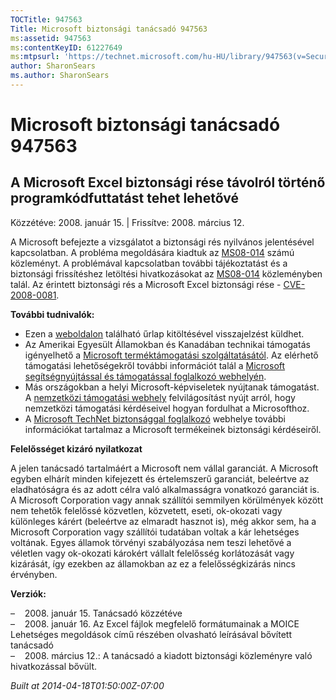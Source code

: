 ```yaml
---
TOCTitle: 947563
Title: Microsoft biztonsági tanácsadó 947563
ms:assetid: 947563
ms:contentKeyID: 61227649
ms:mtpsurl: 'https://technet.microsoft.com/hu-HU/library/947563(v=Security.10)'
author: SharonSears
ms.author: SharonSears
---
```




Microsoft biztonsági tanácsadó 947563
=====================================

A Microsoft Excel biztonsági rése távolról történő programkódfuttatást tehet lehetővé
-------------------------------------------------------------------------------------

Közzétéve: 2008. január 15. | Frissítve: 2008. március 12.

A Microsoft befejezte a vizsgálatot a biztonsági rés nyilvános jelentésével kapcsolatban. A probléma megoldására kiadtuk az [MS08-014](http://technet.microsoft.com/security/bulletin/ms08-014) számú közleményt. A problémával kapcsolatban további tájékoztatást és a biztonsági frissítéshez letöltési hivatkozásokat az [MS08-014](http://technet.microsoft.com/security/bulletin/ms08-014) közleményben talál. Az érintett biztonsági rés a Microsoft Excel biztonsági rése - [CVE-2008-0081](http://www.cve.mitre.org/cgi-bin/cvename.cgi?name=cve-2008-0081).

**További tudnivalók:**

-   Ezen a [weboldalon](https://support.microsoft.com/common/survey.aspx?scid=sw;en;1257&amp;showpage=1&amp;ws=technet&amp;sd=tech) található űrlap kitöltésével visszajelzést küldhet.
-   Az Amerikai Egyesült Államokban és Kanadában technikai támogatás igényelhető a [Microsoft terméktámogatási szolgáltatásától](http://go.microsoft.com/fwlink/?linkid=21131). Az elérhető támogatási lehetőségekről további információt talál a [Microsoft segítségnyújtással és támogatással foglalkozó webhelyén](http://support.microsoft.com/).
-   Más országokban a helyi Microsoft-képviseletek nyújtanak támogatást. A [nemzetközi támogatási webhely](http://go.microsoft.com/fwlink/?linkid=21155) felvilágosítást nyújt arról, hogy nemzetközi támogatási kérdéseivel hogyan fordulhat a Microsofthoz.
-   A [Microsoft TechNet biztonsággal foglalkozó](http://go.microsoft.com/fwlink/?linkid=21132) webhelye további információkat tartalmaz a Microsoft termékeinek biztonsági kérdéseiről.

**Felelősséget kizáró nyilatkozat**

A jelen tanácsadó tartalmáért a Microsoft nem vállal garanciát. A Microsoft egyben elhárít minden kifejezett és értelemszerű garanciát, beleértve az eladhatóságra és az adott célra való alkalmasságra vonatkozó garanciát is. A Microsoft Corporation vagy annak szállítói semmilyen körülmények között nem tehetők felelőssé közvetlen, közvetett, eseti, ok-okozati vagy különleges kárért (beleértve az elmaradt hasznot is), még akkor sem, ha a Microsoft Corporation vagy szállítói tudatában voltak a kár lehetséges voltának. Egyes államok törvényi szabályozása nem teszi lehetővé a véletlen vagy ok-okozati károkért vállalt felelősség korlátozását vagy kizárását, így ezekben az államokban az ez a felelősségkizárás nincs érvényben.

**Verziók:**

&ndash;&nbsp;&nbsp;&nbsp;&nbsp;2008. január 15. Tanácsadó közzétéve  
&ndash;&nbsp;&nbsp;&nbsp;&nbsp;2008. január 16. Az Excel fájlok megfelelő formátumainak a MOICE Lehetséges megoldások című részében olvasható leírásával bővített tanácsadó  
&ndash;&nbsp;&nbsp;&nbsp;&nbsp;2008. március 12.: A tanácsadó a kiadott biztonsági közleményre való hivatkozással bővült.

*Built at 2014-04-18T01:50:00Z-07:00*

